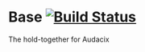 # Base [![Build Status](https://travis-ci.org/Audacix/Base.svg?branch=master)](https://travis-ci.org/Audacix/Base)
The hold-together for Audacix

